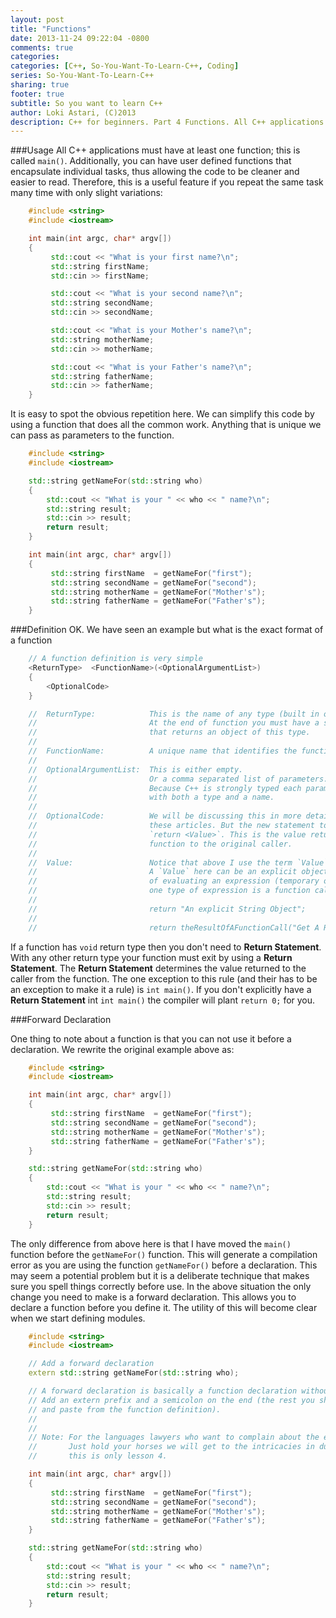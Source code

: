 ```yaml
---
layout: post
title: "Functions"
date: 2013-11-24 09:22:04 -0800
comments: true
categories: 
categories: [C++, So-You-Want-To-Learn-C++, Coding]
series: So-You-Want-To-Learn-C++
sharing: true
footer: true
subtitle: So you want to learn C++
author: Loki Astari, (C)2013
description: C++ for beginners. Part 4 Functions. All C++ applications must have at least one function; this is called `main()`. Additionally, you can have user defined functions that encapsulate individual tasks, thus allowing the code to be cleaner and easier to read. Therefore, this is a useful feature if you repeat the same task many time with only slight variations.
---
```


###Usage
All C++ applications must have at least one function; this is called `main()`. Additionally, you can have user defined functions that encapsulate individual tasks, thus allowing the code to be cleaner and easier to read. Therefore, this is a useful feature if you repeat the same task many time with only slight variations:

``` cpp function1.cpp
    #include <string>
    #include <iostream>

    int main(int argc, char* argv[])
    {
         std::cout << "What is your first name?\n";
         std::string firstName;
         std::cin >> firstName;

         std::cout << "What is your second name?\n";
         std::string secondName;
         std::cin >> secondName;

         std::cout << "What is your Mother's name?\n";
         std::string motherName;
         std::cin >> motherName;

         std::cout << "What is your Father's name?\n";
         std::string fatherName;
         std::cin >> fatherName;
    }
```

It is easy to spot the obvious repetition here. We can simplify this code by using a function that does all the common work. Anything that is unique we can pass as parameters to the function.

``` cpp function2.cpp
    #include <string>
    #include <iostream>

    std::string getNameFor(std::string who)
    {
        std::cout << "What is your " << who << " name?\n";
        std::string result;
        std::cin >> result;
        return result;
    }

    int main(int argc, char* argv[])
    {
         std::string firstName  = getNameFor("first");
         std::string secondName = getNameFor("second");
         std::string motherName = getNameFor("Mother's");
         std::string fatherName = getNameFor("Father's");
    }
```

###Definition
OK. We have seen an example but what is the exact format of a function

``` cpp function3.cpp
    // A function definition is very simple
    <ReturnType>  <FunctionName>(<OptionalArgumentList>)
    {
        <OptionalCode>
    }

    //  ReturnType:            This is the name of any type (built in or user defined)
    //                         At the end of function you must have a statement
    //                         that returns an object of this type.
    //  
    //  FunctionName:          A unique name that identifies the function.
    //
    //  OptionalArgumentList:  This is either empty.
    //                         Or a comma separated list of parameters.
    //                         Because C++ is strongly typed each parameter is defined
    //                         with both a type and a name.
    //
    //  OptionalCode:          We will be discussing this in more detail throught
    //                         these articles. But the new statement to learn is
    //                         `return <Value>`. This is the value returned by the
    //                         function to the original caller.
    //
    //  Value:                 Notice that above I use the term `Value` and not object.
    //                         A `Value` here can be an explicit object or the result
    //                         of evaluating an expression (temporary object). Note
    //                         one type of expression is a function call.
    //
    //                         return "An explicit String Object";
    //
    //                         return theResultOfAFunctionCall("Get A Result");
```    

If a function has `void` return type then you don't need to **Return Statement**. With any other return type your function must exit by using a **Return Statement**. The **Return Statement** determines the value returned to the caller from the function. The one exception to this rule (and their has to be an exception to make it a rule) is `int main()`. If you don't explicitly have a **Return Statement** int `int main()` the compiler will plant `return 0;` for you.


###Forward Declaration

One thing to note about a function is that you can not use it before a declaration. We rewrite the original example above as:

``` cpp function4.cpp
    #include <string>
    #include <iostream>

    int main(int argc, char* argv[])
    {
         std::string firstName  = getNameFor("first");
         std::string secondName = getNameFor("second");
         std::string motherName = getNameFor("Mother's");
         std::string fatherName = getNameFor("Father's");
    }

    std::string getNameFor(std::string who)
    {
        std::cout << "What is your " << who << " name?\n";
        std::string result;
        std::cin >> result;
        return result;
    }
```

The only difference from above here is that I have moved the `main()` function before the `getNameFor()` function. This will generate a compilation error as you are using the function `getNameFor()` before a declaration. This may seem a potential problem but it is a deliberate technique that makes sure you spell things correctly before use. In the above situation the only change you need to make is a forward declaration. This allows you to declare a function before you define it. The utility of this will become clear when we start defining modules.

``` cpp function5.cpp
    #include <string>
    #include <iostream>

    // Add a forward declaration
    extern std::string getNameFor(std::string who);

    // A forward declaration is basically a function declaration without a body.
    // Add an extern prefix and a semicolon on the end (the rest you should copy
    // and paste from the function definition).
    //
    //
    // Note: For the languages lawyers who want to complain about the extern.
    //       Just hold your horses we will get to the intricacies in due course;
    //       this is only lesson 4.

    int main(int argc, char* argv[])
    {
         std::string firstName  = getNameFor("first");
         std::string secondName = getNameFor("second");
         std::string motherName = getNameFor("Mother's");
         std::string fatherName = getNameFor("Father's");
    }

    std::string getNameFor(std::string who)
    {
        std::cout << "What is your " << who << " name?\n";
        std::string result;
        std::cin >> result;
        return result;
    }
```

